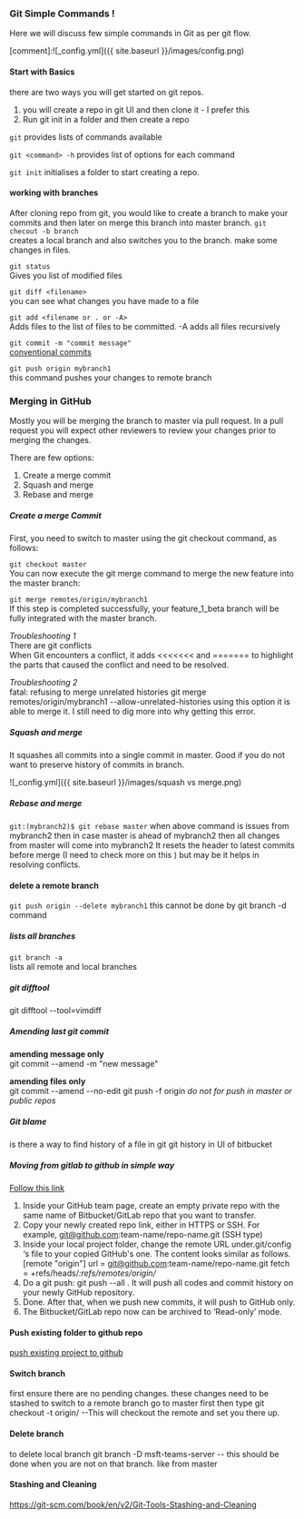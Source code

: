 ### Git Simple Commands !

Here we will discuss few simple commands in Git as per git flow.

[comment]:![_config.yml]({{ site.baseurl }}/images/config.png)

#### Start with Basics
there are two ways you will get started on git repos. 
1. you will create a repo in git UI and then clone it - I prefer this
2. Run git init in a folder and then create a repo 

`git`
provides lists of commands available

`git <command> -h`
provides list of options for each command

`git init`
initialises a folder to start creating a repo. 

#### working with branches 
After cloning repo from git, you would like to create a branch to make your 
commits and then later on merge this branch into master branch. 
`git checout -b branch` <br>
creates a local branch and also switches you to the branch. 
make some changes in files. 

`git status` <br>
Gives you list of modified files 

`git diff <filename>` <br>
you can see what changes you have made to a file 

`git add <filename or . or -A>` <br>
Adds files to the list of files to be committed. 
-A adds all files recursively

`git commit -m "commit message"` <br>
[conventional commits](https://www.conventionalcommits.org/en/v1.0.0-beta.2/)

`git push origin mybranch1` <br>
this command pushes your changes to remote branch 

### Merging in GitHub
Mostly you will be merging the branch to master via pull request. In a pull
request you will expect other reviewers to review your changes prior to 
merging the changes. 
 
There are few options:  
1. Create a merge commit
2. Squash and merge
3. Rebase and merge

##### Create a merge Commit 
First, you need to switch to master using the git checkout command, as follows:

`git checkout master` <br>
You can now execute the git merge command to merge the new feature into the master branch:

`git merge remotes/origin/mybranch1` <br>
If this step is completed successfully, your feature_1_beta branch will be fully integrated with the master branch.

*Troubleshooting 1*<br>
There are git conflicts <br>
When Git encounters a conflict, it adds 
<<<<<<< and ======= to highlight the parts that caused the conflict 
and need to be resolved. 

*Troubleshooting 2*<br>
fatal: refusing to merge unrelated histories
git merge remotes/origin/mybranch1 --allow-unrelated-histories
using this option it is able to merge it. I still need to dig more into 
why getting this error.  

##### Squash and merge
It squashes all commits into a single commit in master. Good if you do not 
want to preserve history of commits in branch. 

![_config.yml]({{ site.baseurl }}/images/squash vs merge.png)


##### Rebase and merge
`git:(mybranch2)$ git rebase master`
when above command is issues from mybranch2
then in case master is ahead of mybranch2 then all changes
from master will come into mybranch2 
It resets the header to latest commits before merge (I need to check more on this
) but may be it helps in resolving conflicts.

#### delete a remote branch
`git push origin --delete mybranch1`
this cannot be done by git branch -d command 

##### lists all branches
`git branch -a` <br>
lists all remote and local branches 

##### git difftool 
git difftool --tool=vimdiff <filename>

##### Amending last git commit 
**amending message only** <br>
git commit --amend -m "new message"

**amending files only** <br>
git commit --amend --no-edit <file with changes>
git push -f origin <branch> 
*do not for push in master or public repos*


##### Git blame 
is there a way to find history of a file in git 
git history in UI of bitbucket


##### Moving from gitlab to github in simple way
[Follow this link](https://android.jlelse.eu/how-to-migrate-gitlab-bitbucket-to-github-in-a-simple-way-e38bc60b1547)
1. Inside your GitHub team page, create an empty private repo with the same name of Bitbucket/GitLab repo that you want to transfer.
2. Copy your newly created repo link, either in HTTPS or SSH. For example, git@github.com:team-name/repo-name.git (SSH type)
3. Inside your local project folder, change the remote URL under.git/config ‘s file to your copied GitHub's one. The content looks similar as follows. [remote "origin"]
url = git@github.com:team-name/repo-name.git
fetch = +refs/heads/*:refs/remotes/origin/*
4. Do a git push: git push --all . It will push all codes and commit history on your newly GitHub repository.
5. Done. After that, when we push new commits, it will push to GitHub only.
6. The Bitbucket/GitLab repo now can be archived to ‘Read-only’ mode.


#### Push existing folder to github repo
[push existing project to github](https://docs.github.com/en/free-pro-team@latest/github/importing-your-projects-to-github/adding-an-existing-project-to-github-using-the-command-line)

#### Switch branch
first ensure there are no pending changes. these changes need to be stashed 
to switch to a remote branch go to master first then type
git checkout -t origin/<branch-name> --This will checkout the remote and set you there up. 

#### Delete branch
to delete local branch
git branch -D msft-teams-server  -- this should be done when you are not on that branch. like from master

#### Stashing and Cleaning
https://git-scm.com/book/en/v2/Git-Tools-Stashing-and-Cleaning
